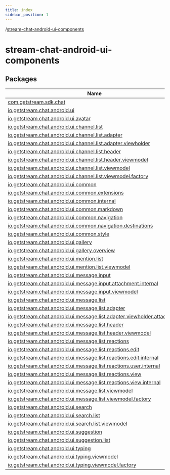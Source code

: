 ```yaml
---
title: index
sidebar_position: 1
---
```

/[stream-chat-android-ui-components](index.md)  
  
  
  
# stream-chat-android-ui-components  
  
  
## Packages  
  
|  Name | 
|---|
| <a name="com.getstream.sdk.chat////PointingToDeclaration/"></a>[com.getstream.sdk.chat](com.getstream.sdk.chat/index.md)|
| <a name="io.getstream.chat.android.ui////PointingToDeclaration/"></a>[io.getstream.chat.android.ui](io.getstream.chat.android.ui/index.md)|
| <a name="io.getstream.chat.android.ui.avatar////PointingToDeclaration/"></a>[io.getstream.chat.android.ui.avatar](io.getstream.chat.android.ui.avatar/index.md)|
| <a name="io.getstream.chat.android.ui.channel.list////PointingToDeclaration/"></a>[io.getstream.chat.android.ui.channel.list](io.getstream.chat.android.ui.channel.list/index.md)|
| <a name="io.getstream.chat.android.ui.channel.list.adapter////PointingToDeclaration/"></a>[io.getstream.chat.android.ui.channel.list.adapter](io.getstream.chat.android.ui.channel.list.adapter/index.md)|
| <a name="io.getstream.chat.android.ui.channel.list.adapter.viewholder////PointingToDeclaration/"></a>[io.getstream.chat.android.ui.channel.list.adapter.viewholder](io.getstream.chat.android.ui.channel.list.adapter.viewholder/index.md)|
| <a name="io.getstream.chat.android.ui.channel.list.header////PointingToDeclaration/"></a>[io.getstream.chat.android.ui.channel.list.header](io.getstream.chat.android.ui.channel.list.header/index.md)|
| <a name="io.getstream.chat.android.ui.channel.list.header.viewmodel////PointingToDeclaration/"></a>[io.getstream.chat.android.ui.channel.list.header.viewmodel](io.getstream.chat.android.ui.channel.list.header.viewmodel/index.md)|
| <a name="io.getstream.chat.android.ui.channel.list.viewmodel////PointingToDeclaration/"></a>[io.getstream.chat.android.ui.channel.list.viewmodel](io.getstream.chat.android.ui.channel.list.viewmodel/index.md)|
| <a name="io.getstream.chat.android.ui.channel.list.viewmodel.factory////PointingToDeclaration/"></a>[io.getstream.chat.android.ui.channel.list.viewmodel.factory](io.getstream.chat.android.ui.channel.list.viewmodel.factory/index.md)|
| <a name="io.getstream.chat.android.ui.common////PointingToDeclaration/"></a>[io.getstream.chat.android.ui.common](io.getstream.chat.android.ui.common/index.md)|
| <a name="io.getstream.chat.android.ui.common.extensions////PointingToDeclaration/"></a>[io.getstream.chat.android.ui.common.extensions](io.getstream.chat.android.ui.common.extensions/index.md)|
| <a name="io.getstream.chat.android.ui.common.internal////PointingToDeclaration/"></a>[io.getstream.chat.android.ui.common.internal](io.getstream.chat.android.ui.common.internal/index.md)|
| <a name="io.getstream.chat.android.ui.common.markdown////PointingToDeclaration/"></a>[io.getstream.chat.android.ui.common.markdown](io.getstream.chat.android.ui.common.markdown/index.md)|
| <a name="io.getstream.chat.android.ui.common.navigation////PointingToDeclaration/"></a>[io.getstream.chat.android.ui.common.navigation](io.getstream.chat.android.ui.common.navigation/index.md)|
| <a name="io.getstream.chat.android.ui.common.navigation.destinations////PointingToDeclaration/"></a>[io.getstream.chat.android.ui.common.navigation.destinations](io.getstream.chat.android.ui.common.navigation.destinations/index.md)|
| <a name="io.getstream.chat.android.ui.common.style////PointingToDeclaration/"></a>[io.getstream.chat.android.ui.common.style](io.getstream.chat.android.ui.common.style/index.md)|
| <a name="io.getstream.chat.android.ui.gallery////PointingToDeclaration/"></a>[io.getstream.chat.android.ui.gallery](io.getstream.chat.android.ui.gallery/index.md)|
| <a name="io.getstream.chat.android.ui.gallery.overview////PointingToDeclaration/"></a>[io.getstream.chat.android.ui.gallery.overview](io.getstream.chat.android.ui.gallery.overview/index.md)|
| <a name="io.getstream.chat.android.ui.mention.list////PointingToDeclaration/"></a>[io.getstream.chat.android.ui.mention.list](io.getstream.chat.android.ui.mention.list/index.md)|
| <a name="io.getstream.chat.android.ui.mention.list.viewmodel////PointingToDeclaration/"></a>[io.getstream.chat.android.ui.mention.list.viewmodel](io.getstream.chat.android.ui.mention.list.viewmodel/index.md)|
| <a name="io.getstream.chat.android.ui.message.input////PointingToDeclaration/"></a>[io.getstream.chat.android.ui.message.input](io.getstream.chat.android.ui.message.input/index.md)|
| <a name="io.getstream.chat.android.ui.message.input.attachment.internal////PointingToDeclaration/"></a>[io.getstream.chat.android.ui.message.input.attachment.internal](io.getstream.chat.android.ui.message.input.attachment.internal/index.md)|
| <a name="io.getstream.chat.android.ui.message.input.viewmodel////PointingToDeclaration/"></a>[io.getstream.chat.android.ui.message.input.viewmodel](io.getstream.chat.android.ui.message.input.viewmodel/index.md)|
| <a name="io.getstream.chat.android.ui.message.list////PointingToDeclaration/"></a>[io.getstream.chat.android.ui.message.list](io.getstream.chat.android.ui.message.list/index.md)|
| <a name="io.getstream.chat.android.ui.message.list.adapter////PointingToDeclaration/"></a>[io.getstream.chat.android.ui.message.list.adapter](io.getstream.chat.android.ui.message.list.adapter/index.md)|
| <a name="io.getstream.chat.android.ui.message.list.adapter.viewholder.attachment////PointingToDeclaration/"></a>[io.getstream.chat.android.ui.message.list.adapter.viewholder.attachment](io.getstream.chat.android.ui.message.list.adapter.viewholder.attachment/index.md)|
| <a name="io.getstream.chat.android.ui.message.list.header////PointingToDeclaration/"></a>[io.getstream.chat.android.ui.message.list.header](io.getstream.chat.android.ui.message.list.header/index.md)|
| <a name="io.getstream.chat.android.ui.message.list.header.viewmodel////PointingToDeclaration/"></a>[io.getstream.chat.android.ui.message.list.header.viewmodel](io.getstream.chat.android.ui.message.list.header.viewmodel/index.md)|
| <a name="io.getstream.chat.android.ui.message.list.reactions////PointingToDeclaration/"></a>[io.getstream.chat.android.ui.message.list.reactions](io.getstream.chat.android.ui.message.list.reactions/index.md)|
| <a name="io.getstream.chat.android.ui.message.list.reactions.edit////PointingToDeclaration/"></a>[io.getstream.chat.android.ui.message.list.reactions.edit](io.getstream.chat.android.ui.message.list.reactions.edit/index.md)|
| <a name="io.getstream.chat.android.ui.message.list.reactions.edit.internal////PointingToDeclaration/"></a>[io.getstream.chat.android.ui.message.list.reactions.edit.internal](io.getstream.chat.android.ui.message.list.reactions.edit.internal/index.md)|
| <a name="io.getstream.chat.android.ui.message.list.reactions.user.internal////PointingToDeclaration/"></a>[io.getstream.chat.android.ui.message.list.reactions.user.internal](io.getstream.chat.android.ui.message.list.reactions.user.internal/index.md)|
| <a name="io.getstream.chat.android.ui.message.list.reactions.view////PointingToDeclaration/"></a>[io.getstream.chat.android.ui.message.list.reactions.view](io.getstream.chat.android.ui.message.list.reactions.view/index.md)|
| <a name="io.getstream.chat.android.ui.message.list.reactions.view.internal////PointingToDeclaration/"></a>[io.getstream.chat.android.ui.message.list.reactions.view.internal](io.getstream.chat.android.ui.message.list.reactions.view.internal/index.md)|
| <a name="io.getstream.chat.android.ui.message.list.viewmodel////PointingToDeclaration/"></a>[io.getstream.chat.android.ui.message.list.viewmodel](io.getstream.chat.android.ui.message.list.viewmodel/index.md)|
| <a name="io.getstream.chat.android.ui.message.list.viewmodel.factory////PointingToDeclaration/"></a>[io.getstream.chat.android.ui.message.list.viewmodel.factory](io.getstream.chat.android.ui.message.list.viewmodel.factory/index.md)|
| <a name="io.getstream.chat.android.ui.search////PointingToDeclaration/"></a>[io.getstream.chat.android.ui.search](io.getstream.chat.android.ui.search/index.md)|
| <a name="io.getstream.chat.android.ui.search.list////PointingToDeclaration/"></a>[io.getstream.chat.android.ui.search.list](io.getstream.chat.android.ui.search.list/index.md)|
| <a name="io.getstream.chat.android.ui.search.list.viewmodel////PointingToDeclaration/"></a>[io.getstream.chat.android.ui.search.list.viewmodel](io.getstream.chat.android.ui.search.list.viewmodel/index.md)|
| <a name="io.getstream.chat.android.ui.suggestion////PointingToDeclaration/"></a>[io.getstream.chat.android.ui.suggestion](io.getstream.chat.android.ui.suggestion/index.md)|
| <a name="io.getstream.chat.android.ui.suggestion.list////PointingToDeclaration/"></a>[io.getstream.chat.android.ui.suggestion.list](io.getstream.chat.android.ui.suggestion.list/index.md)|
| <a name="io.getstream.chat.android.ui.typing////PointingToDeclaration/"></a>[io.getstream.chat.android.ui.typing](io.getstream.chat.android.ui.typing/index.md)|
| <a name="io.getstream.chat.android.ui.typing.viewmodel////PointingToDeclaration/"></a>[io.getstream.chat.android.ui.typing.viewmodel](io.getstream.chat.android.ui.typing.viewmodel/index.md)|
| <a name="io.getstream.chat.android.ui.typing.viewmodel.factory////PointingToDeclaration/"></a>[io.getstream.chat.android.ui.typing.viewmodel.factory](io.getstream.chat.android.ui.typing.viewmodel.factory/index.md)|

